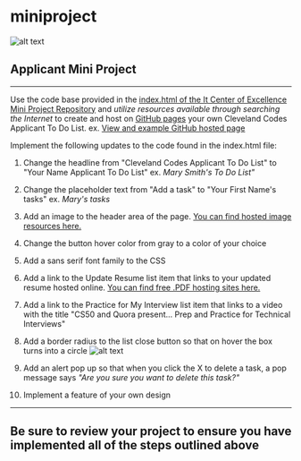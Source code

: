 # miniproject
![alt text](https://i.imgur.com/VKAsb78.png "logo.")
## Applicant Mini Project
---
Use the code base provided in the [index.html of the It Center of Excellence Mini Project Repository](https://github.com/itcenterofexcellence/miniproject/blob/master/index.html) and *utilize resources available through searching the Internet* to create and host on [GitHub pages](https://pages.github.com/) your own Cleveland Codes Applicant To Do List.
ex. [View and example GitHub hosted page](https://itcenterofexcellence.github.io/miniproject/)

Implement the following updates to the code found in the index.html file:

1. Change the headline from "Cleveland Codes Applicant To Do List" to "Your Name Applicant To Do List" ex. *Mary Smith's To Do List"*

2. Change the placeholder text from "Add a task" to "Your First Name's tasks" ex. *Mary's tasks*

3. Add an image to the header area of the page. [You can find hosted image resources here.](https://github.com/ravisuhag/stockfree)

4. Change the button hover color from gray to a color of your choice

5. Add a sans serif font family to the CSS

6. Add a link to the Update Resume list item that links to your updated resume hosted online. [You can find free .PDF hosting sites here.](http://www.makeuseof.com/tag/7-best-tools-present-share-pdf-files-online/)

7. Add a link to the Practice for My Interview list item that links to a video with the title "CS50 and Quora present... Prep and Practice for Technical Interviews"

8. Add a border radius to the list close button so that on hover the box turns into a circle ![alt text](https://s7.postimg.org/c70shqhcb/box.png "box.")

9. Add an alert pop up so that when you click the X to delete a task, a pop message says *"Are you sure you want to delete this task?"*

10. Implement a feature of your own design
---
## Be sure to review your project to ensure you have implemented all of the steps outlined above

